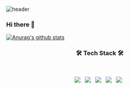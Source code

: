 ![header](https://capsule-render.vercel.app/api?type=slice&color=e71837&height=300&section=header&text=Flame%20charismatic%20Minho&fontSize=50)

<h3><b>Hi there 👋</b></h3>

[![Anurag's github stats](https://github-readme-stats.vercel.app/api?username=minho0315)](https://github.com/minho0315/github-readme-stats)
</br>
<h3 align="center"><b>🛠 Tech Stack 🛠</b></h3>
</br>
  <p align="center">
  <img src="https://img.shields.io/badge/HTML5-E34F26?style=flat-square&logo=HTML5&logoColor=white"> &nbsp
  <img src="https://img.shields.io/badge/CSS3-1572B6?style=flat-square&logo=CSS3&logoColor=white"> &nbsp
  <img src="https://img.shields.io/badge/JavaScript-F7DF1E?style=flat-square&logo=JavaScript&logoColor=white"> &nbsp
  <img src="https://img.shields.io/badge/React-61DAFB?style=flat-square&logo=react&logoColor=white"> &nbsp
  <img src="https://img.shields.io/badge/python-3776AB?style=flat-square&logo=python&logoColor=white"> &nbsp
</p>
